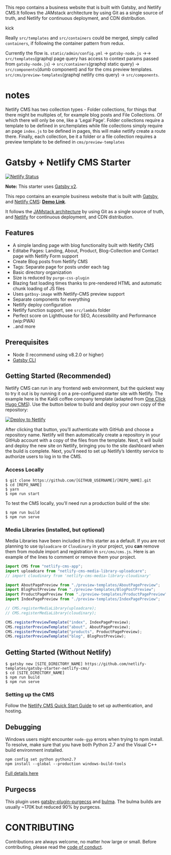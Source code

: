 This repo contains a business website that is built with Gatsby, and Netlify
CMS.It follows the JAMstack architecture by using Git as a single source of
truth, and Netlify for continuous deployment, and CDN distribution.

kick

Really `src/templates` and `src/containers` could be merged, simply called
`containers`, if following the container pattern from redux.

Currently the flow is. `static/admin/config.yml` -> `gatsby-node.js` ->->
`src/templates`(graphql page query has access to context params passed from
`gatsby-node.js`) -> `src/containers`(graphql static query) ->
`src/components`(dumb component) and for the cms preview templates.
`src/cms/preview-templates`(graphql netlify cms query) -> `src/components`.

# notes

Netlify CMS has two collection types - Folder collections, for things that there
might be multiples of, for example blog posts and File Collections. Of which
there will only be one, like a 'Legal Page'. Folder collections require a
template to be defined in src/templates while file collections simply require an
page `index.js` to be defined in pages, this will make netlify create a route
there. Finally, each collection, be it a folder or a file collection requires a
preview template to be defined in `cms/preview-templates`

# Gatsby + Netlify CMS Starter

[![Netlify Status](https://api.netlify.com/api/v1/badges/b654c94e-08a6-4b79-b443-7837581b1d8d/deploy-status)](https://app.netlify.com/sites/gatsby-starter-netlify-cms-ci/deploys)

**Note:** This starter uses
[Gatsby v2](https://www.gatsbyjs.org/blog/2018-09-17-gatsby-v2/).

This repo contains an example business website that is built with
[Gatsby](https://www.gatsbyjs.org/), and
[Netlify CMS](https://www.netlifycms.org):
**[Demo Link](https://gatsby-netlify-cms.netlify.com/)**.

It follows the [JAMstack architecture](https://jamstack.org) by using Git as a
single source of truth, and [Netlify](https://www.netlify.com) for continuous
deployment, and CDN distribution.

## Features

- A simple landing page with blog functionality built with Netlify CMS
- Editabe Pages: Landing, About, Product, Blog-Collection and Contact page with
  Netlify Form support
- Create Blog posts from Netlify CMS
- Tags: Separate page for posts under each tag
- Basic directory organization
- Size is reduced by `purge-css-plugin`
- Blazing fast loading times thanks to pre-rendered HTML and automatic chunk
  loading of JS files
- Uses `gatbsy-image` with Netlify-CMS preview support
- Separate components for everything
- Netlify deploy configuration
- Netlify function support, see `src/lambda` folder
- Perfect score on Lighthouse for SEO, Accessibility and Performance (wip:PWA)
- ..and more

## Prerequisites

- Node (I recommend using v8.2.0 or higher)
- [Gatsby CLI](https://www.gatsbyjs.org/docs/)

## Getting Started (Recommended)

Netlify CMS can run in any frontend web environment, but the quickest way to try
it out is by running it on a pre-configured starter site with Netlify. The
example here is the Kaldi coffee company template (adapted from
[One Click Hugo CMS](https://github.com/netlify-templates/one-click-hugo-cms)).
Use the button below to build and deploy your own copy of the repository:

<a href="https://app.netlify.com/start/deploy?repository=https://github.com/netlify-templates/gatsby-starter-netlify-cms&amp;stack=cms"><img src="https://www.netlify.com/img/deploy/button.svg" alt="Deploy to Netlify"></a>

After clicking that button, you’ll authenticate with GitHub and choose a
repository name. Netlify will then automatically create a repository in your
GitHub account with a copy of the files from the template. Next, it will build
and deploy the new site on Netlify, bringing you to the site dashboard when the
build is complete. Next, you’ll need to set up Netlify’s Identity service to
authorize users to log in to the CMS.

### Access Locally

```
$ git clone https://github.com/[GITHUB_USERNAME]/[REPO_NAME].git
$ cd [REPO_NAME]
$ yarn
$ npm run start
```

To test the CMS locally, you'll need run a production build of the site:

```
$ npm run build
$ npm run serve
```

### Media Libraries (installed, but optional)

Media Libraries have been included in this starter as a default. If you are not
planning to use `Uploadcare` or `Cloudinary` in your project, you **can** remove
them from module import and registration in `src/cms/cms.js`. Here is an example
of the lines to comment or remove them your project.

```javascript
import CMS from "netlify-cms-app";
import uploadcare from "netlify-cms-media-library-uploadcare";
// import cloudinary from 'netlify-cms-media-library-cloudinary'

import AboutPagePreview from "./preview-templates/AboutPagePreview";
import BlogPostPreview from "./preview-templates/BlogPostPreview";
import ProductPagePreview from "./preview-templates/ProductPagePreview";
import IndexPagePreview from "./preview-templates/IndexPagePreview";

// CMS.registerMediaLibrary(uploadcare);
// CMS.registerMediaLibrary(cloudinary);

CMS.registerPreviewTemplate("index", IndexPagePreview);
CMS.registerPreviewTemplate("about", AboutPagePreview);
CMS.registerPreviewTemplate("products", ProductPagePreview);
CMS.registerPreviewTemplate("blog", BlogPostPreview);
```

## Getting Started (Without Netlify)

```
$ gatsby new [SITE_DIRECTORY_NAME] https://github.com/netlify-templates/gatsby-starter-netlify-cms/
$ cd [SITE_DIRECTORY_NAME]
$ npm run build
$ npm run serve
```

### Setting up the CMS

Follow the
[Netlify CMS Quick Start Guide](https://www.netlifycms.org/docs/quick-start/#authentication)
to set up authentication, and hosting.

## Debugging

Windows users might encounter `node-gyp` errors when trying to npm install. To
resolve, make sure that you have both Python 2.7 and the Visual C++ build
environment installed.

```
npm config set python python2.7
npm install --global --production windows-build-tools
```

[Full details here](https://www.npmjs.com/package/node-gyp "NPM node-gyp page")

## Purgecss

This plugin uses
[gatsby-plugin-purgecss](https://www.gatsbyjs.org/packages/gatsby-plugin-purgecss/)
and [bulma](https://bulma.io/). The bulma builds are usually ~170K but reduced
90% by purgecss.

# CONTRIBUTING

Contributions are always welcome, no matter how large or small. Before
contributing, please read the [code of conduct](CODE_OF_CONDUCT.md).
